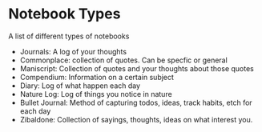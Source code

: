 # Notebook Types

A list of different types of notebooks

- Journals: A log of your thoughts
- Commonplace: collection of quotes.  Can be specfic or general
- Maniscript: Collection of quotes and your thoughts about those quotes
- Compendium: Information on a certain subject
- Diary: Log of what happen each day
- Nature Log: Log of things you notice in nature
- Bullet Journal: Method of capturing todos, ideas, track habits, etch for each day
- Zibaldone: Collection of sayings, thoughts, ideas on what interest you.
